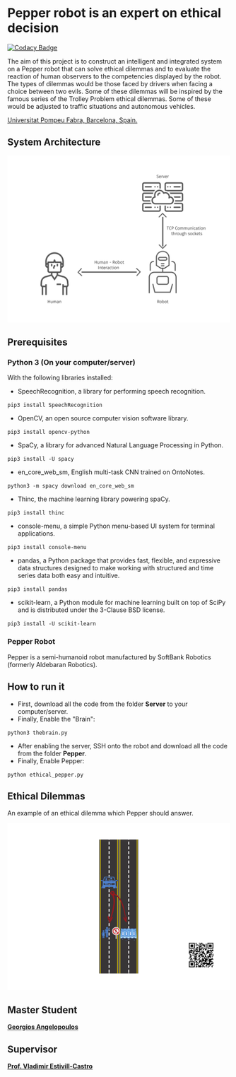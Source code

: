 # Pepper robot is an expert on ethical decision 

[![Codacy Badge](https://api.codacy.com/project/badge/Grade/4a2876b3a8cd47f4b15ab0cc5c4f4e4d)](https://app.codacy.com/manual/angelopoulosG/Pepper-robot-is-an-expert-on-ethical-decision?utm_source=github.com&utm_medium=referral&utm_content=angelopoulosG/Pepper-robot-is-an-expert-on-ethical-decision&utm_campaign=Badge_Grade_Dashboard)

The aim of this project is to construct an intelligent and integrated system on a Pepper robot that can solve ethical dilemmas and to evaluate the reaction of human observers to the competencies displayed by the robot. The types of dilemmas would be those faced by drivers when facing a choice between two evils. Some of these dilemmas will be inspired by the famous series of the Trolley Problem ethical dilemmas. Some of these would be adjusted to traffic situations and autonomous vehicles. 

[Universitat Pompeu Fabra, Barcelona, Spain.](https://www.upf.edu/)

## System Architecture
<img src="/images/system_architecture.png" width="600">

## Prerequisites 

### Python 3 (On your computer/server)

With the following libraries installed:

*   SpeechRecognition, a library for performing speech recognition.

```console
pip3 install SpeechRecognition
```

*   OpenCV, an open source computer vision software library.

```console
pip3 install opencv-python
```

*   SpaCy, a library for advanced Natural Language Processing in Python.

```console
pip3 install -U spacy
```

*   en_core_web_sm, English multi-task CNN trained on OntoNotes. 

```console
python3 -m spacy download en_core_web_sm
```

*   Thinc, the machine learning library powering spaCy.

```console
pip3 install thinc
```

*   console-menu, a simple Python menu-based UI system for terminal applications.

```console
pip3 install console-menu
```

*   pandas, a Python package that provides fast, flexible, and expressive data structures designed to make working with structured and time series data both easy and intuitive. 

```console
pip3 install pandas
```
*   scikit-learn, a Python module for machine learning built on top of SciPy and is distributed under the 3-Clause BSD license. 

```console
pip3 install -U scikit-learn
```

### Pepper Robot
Pepper is a semi-humanoid robot manufactured by SoftBank Robotics (formerly Aldebaran Robotics).

## How to run it
*   First, download all the code from the folder **Server** to your computer/server.
*   Finally, Enable the "Brain":

```console
python3 thebrain.py
```

*   After enabling the server, SSH onto the robot and download all the code from the folder **Pepper**.
*   Finally, Enable Pepper:

```console
python ethical_pepper.py
```

## Ethical Dilemmas

An example of an ethical dilemma which Pepper should answer.

<img src="/images/Dilemmas/case_no1.png" width="650">

## Master Student

[**Georgios Angelopoulos**](https://www.linkedin.com/in/george-angelopoulos/)

## Supervisor

[**Prof. Vladimir Estivill-Castro**](https://www.upf.edu/web/etic/entry/-/-/54009/409/vladimir-estivill)
